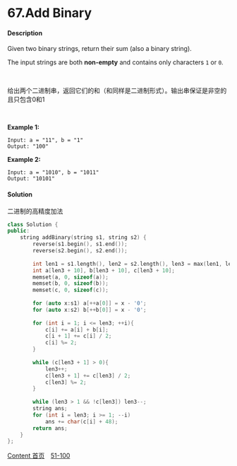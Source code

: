 # 67.Add Binary

#### Description

Given two binary strings, return their sum (also a binary string).

The input strings are both **non-empty** and contains only characters `1` or `0`.

<br>

给出两个二进制串，返回它们的和（和同样是二进制形式）。输出串保证是非空的且只包含0和1

<br>

**Example 1:**

```
Input: a = "11", b = "1"
Output: "100"
```

**Example 2:**

```
Input: a = "1010", b = "1011"
Output: "10101"
```



#### Solution

二进制的高精度加法

```c++
class Solution {
public:
    string addBinary(string s1, string s2) {
        reverse(s1.begin(), s1.end());
        reverse(s2.begin(), s2.end());
        
        int len1 = s1.length(), len2 = s2.length(), len3 = max(len1, len2);
        int a[len3 + 10], b[len3 + 10], c[len3 + 10];
        memset(a, 0, sizeof(a));
        memset(b, 0, sizeof(b));
        memset(c, 0, sizeof(c));
        
        for (auto x:s1) a[++a[0]] = x - '0';
        for (auto x:s2) b[++b[0]] = x - '0';
        
        for (int i = 1; i <= len3; ++i){
            c[i] += a[i] + b[i];
            c[i + 1] += c[i] / 2;
            c[i] %= 2;
        }
        
        while (c[len3 + 1] > 0){
            len3++;
            c[len3 + 1] += c[len3] / 2;
            c[len3] %= 2;
        }
        
        while (len3 > 1 && !c[len3]) len3--;
        string ans;
        for (int i = len3; i >= 1; --i)
            ans += char(c[i] + 48);
        return ans;
    }
};
```



[Content   首页](../README.md)&emsp;[51-100](../51-100.md)

